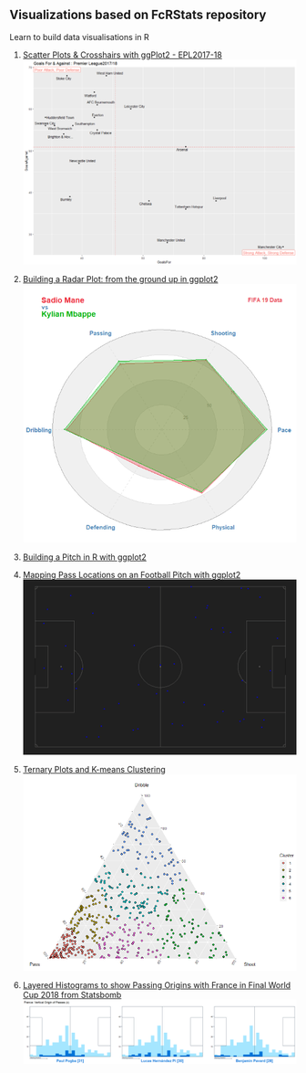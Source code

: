## Visualizations based on FcRStats repository


Learn to build data visualisations in R

1. [Scatter Plots & Crosshairs with ggPlot2 - EPL2017-18](https://github.com/davidfombella/FCrSTATS/blob/master/Visualizations/1_ScatterPlots_and_CrossHairs_EPL_2017_18_Goals_For_and_Against.R)
    <img src="Visualizations/1_Goals_For_Against_EPL_2017_18.png" />
	
2. [Building a Radar Plot: from the ground up in ggplot2](https://github.com/davidfombella/FCrSTATS/blob/master/Visualizations/2_Build_Radar_Chart_Messi_vs_Traore.R)
   <img src="Visualizations/2_Mane_Vs_Mbappe.PNG" />
   
3. [Building a Pitch in R with ggplot2](https://github.com/davidfombella/FCrSTATS/blob/master/Visualizations/3_Create_Pitch.R)
   
4. [Mapping Pass Locations on an Football Pitch with ggplot2](https://github.com/davidfombella/FCrSTATS/blob/master/Visualizations/4_Map_Pass_Locations.R)
   <img src="Visualizations/4_Map_Pass_Locations_Points.png" />  
   
5. [Ternary Plots and K-means Clustering](https://github.com/davidfombella/FCrSTATS/blob/master/Visualizations/5_Ternary_Plots.R)
   <img src="Visualizations/5_Ternary_Plot.png" />
   
6. [Layered Histograms to show Passing Origins with France in Final World Cup 2018 from Statsbomb](https://github.com/davidfombella/FCrSTATS/blob/master/Visualizations/6_Passing_Origins_StatsBomb.R)
   <img src="Visualizations/6_France_Passers_Final_WCup.png" />